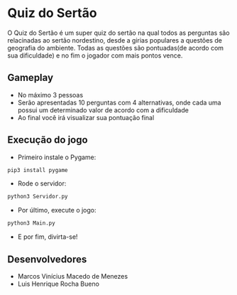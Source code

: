 # Quiz do Sertão

O Quiz do Sertão é um super quiz do sertão na qual todos as perguntas são relacinadas ao sertão nordestino, desde a girias populares a questões de geografia do ambiente. Todas as questões são pontuadas(de acordo com sua dificuldade) e no fim o jogador com mais pontos vence.

## Gameplay

- No máximo 3 pessoas
- Serão apresentadas 10 perguntas com 4 alternativas, onde cada uma possui um determinado valor de acordo com a dificuldade
- Ao final você irá visualizar sua pontuação final

## Execução do jogo

- Primeiro instale o Pygame:

```bash
pip3 install pygame
```

- Rode o servidor:

```bash
python3 Servidor.py
```

- Por último, execute o jogo:

```bash
python3 Main.py
```

- E por fim, divirta-se!

## Desenvolvedores

- Marcos Vinícius Macedo de Menezes
- Luis Henrique Rocha Bueno
